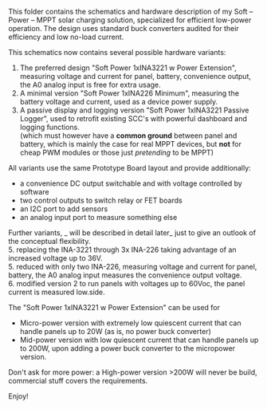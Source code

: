 This folder contains the schematics and hardware description of my Soft – Power – MPPT solar charging solution, specialized for efficient low-power operation.
The design uses standard buck converters audited for their efficiency and low no-load current. 

This schematics now contains several possible hardware variants:
1. The preferred design "Soft Power 1xINA3221 w Power Extension", measuring voltage and current for panel, battery, convenience output, the A0 analog input is free for extra usage.
2. A minimal version "Soft Power 1xINA226 Minimum", measuring the battery voltage and current, used as a device power supply.
3. A passive display and logging version "Soft Power 1xINA3221 Passive Logger", used to retrofit existing SCC's with powerful dashboard and logging functions.  
   (which must however have a **common ground** between panel and battery, which is mainly the case for real MPPT devices, but **not** for cheap PWM modules or those just *pretending* to be MPPT)   

All variants use the same Prototype Board layout and provide additionally:  
- a convenience DC output switchable and with voltage controlled by software
- two control outputs to switch relay or FET boards
- an I2C port to add sensors
- an analog input port to measure something else

Further variants, _ will be described in detail later_ just to give an outlook of the conceptual flexibility.  
5. replacing the INA-3221 through 3x INA-226 taking advantage of an increased voltage up to 36V.  
5. reduced with only two INA-226, measuring voltage and current for panel, battery, the A0 analog input measures the convenience output voltage.    
6. modified version 2 to run panels with voltages up to 60Voc, the panel current is measured low.side.  

The "Soft Power 1xINA3221 w Power Extension" can be used for
- Micro-power version with extremely low quiescent current that can handle panels up to 20W (as is, no power buck converter)
- Mid-power version with low quiescent current that can handle panels up to 200W, upon adding a power buck converter to the micropower version.

Don't ask for more power: a High-power version >200W will never be build, commercial stuff covers the requirements.

Enjoy!
